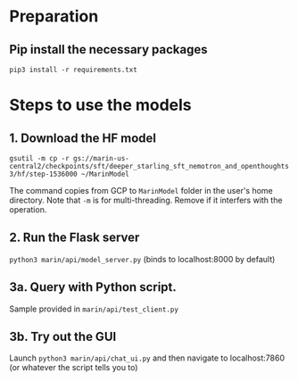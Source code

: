 # Preparation
## Pip install the necessary packages
`pip3 install -r requirements.txt`

# Steps to use the models
## 1. Download the HF model
`gsutil -m cp -r gs://marin-us-central2/checkpoints/sft/deeper_starling_sft_nemotron_and_openthoughts3/hf/step-1536000 ~/MarinModel`

The command copies from GCP to `MarinModel` folder in the user's home directory.
Note that `-m` is for multi-threading. Remove if it interfers with the operation.

## 2. Run the Flask server
`python3 marin/api/model_server.py` (binds to localhost:8000 by default)

## 3a. Query with Python script.
Sample provided in `marin/api/test_client.py`

## 3b. Try out the GUI
Launch `python3 marin/api/chat_ui.py` and then navigate to localhost:7860 (or whatever the script tells you to) 